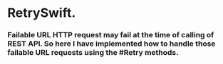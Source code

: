 # RetrySwift.

### Failable URL HTTP request may fail at the time of calling of REST API. So here I have implemented how to handle those failable URL requests using the #Retry methods.
